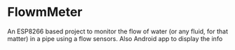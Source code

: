 # FlowmMeter
An ESP8266 based project to monitor the flow of water (or any fluid, for that matter) in a pipe using a flow sensors. Also Android app to display the info

